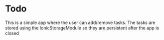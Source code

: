 # Todo
This is a simple app where the user can add/remove tasks. The tasks are stored using the IonicStorageModule so they are persistent after the app is closed

